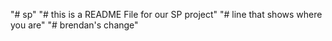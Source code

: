 "# sp" 
"# this is a README File for our SP project" 
"# line that shows where you are"
"# brendan's change"
